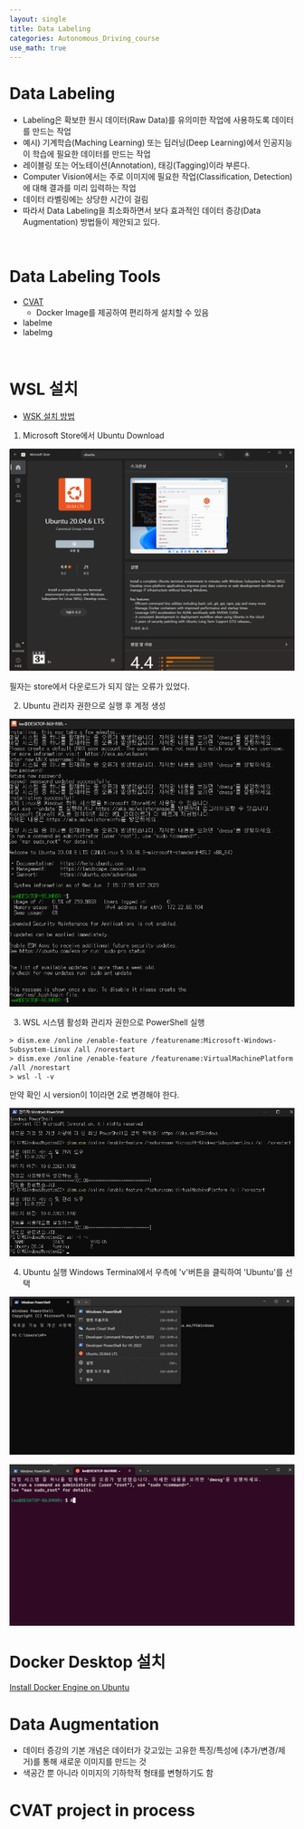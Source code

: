 ```yaml
---
layout: single
title: Data Labeling
categories: Autonomous_Driving_course
use_math: true
---
```


# Data Labeling
* Labeling은 확보한 원시 데이터(Raw Data)를 유의미한 작업에 사용하도록 데이터를 만드는 작업
* 예시) 기계학습(Maching Learning) 또는 딥러닝(Deep Learning)에서 인공지능이 학습에 필요한 데이터를 만드는 작업
* 레이블링 또는 어노테이션(Annotation), 태깅(Tagging)이라 부른다.
* Computer Vision에서는 주로 이미지에 필요한 작업(Classification, Detection)에 대해 결과를 미리 입력하는 작업
* 데이터 라벨링에는 상당한 시간이 걸림
* 따라서 Data Labeling을 최소화하면서 보다 효과적인 데이터 증강(Data Augmentation) 방법들이 제안되고 있다.
<br>

# Data Labeling Tools
* [CVAT](https://opencv.github.io/cvat/docs/administration/basics/installation/)
    * Docker Image를 제공하여 편리하게 설치할 수 있음
* labelme
* labelmg
<br>

# WSL 설치
* [WSK 설치 방법](https://learn.microsoft.com/ko-kr/windows/wsl/install)
1. Microsoft Store에서 Ubuntu Download

![png](../../../images/Autonomous_Driving/Week13/1.png)
<br>

필자는 store에서 다운로드가 되지 않는 오류가 있었다.


2. Ubuntu 관리자 권한으로 실행 후 계정 생성

![png](../../../images/Autonomous_Driving/Week13/2.png)
<br>

3. WSL 시스템 활성화
관리자 권한으로 PowerShell 실행
```
> dism.exe /online /enable-feature /featurename:Microsoft-Windows-Subsystem-Linux /all /norestart
> dism.exe /online /enable-feature /featurename:VirtualMachinePlatform /all /norestart
> wsl -l -v
```

만약 확인 시 version이 1이라면 2로 변경해야 한다.

![png](../../../images/Autonomous_Driving/Week13/3.png)
<br>

4. Ubuntu 실행
Windows Terminal에서 우측에 'v'버튼을 클릭하여 'Ubuntu'를 선택

![png](../../../images/Autonomous_Driving/Week13/4.png)
<br>

![png](../../../images/Autonomous_Driving/Week13/5.png)
<br>

# Docker Desktop 설치
[Install Docker Engine on Ubuntu](https://docs.docker.com/engine/install/ubuntu/)


# Data Augmentation
* 데이터 증강의 기본 개념은 데이터가 갖고있는 고유한 특징/특성에 (추가/변경/제거)를 통해 새로운 이미지를 만드는 것
* 색공간 뿐 아니라 이미지의 기하학적 형태를 변형하기도 함

# CVAT project in process
